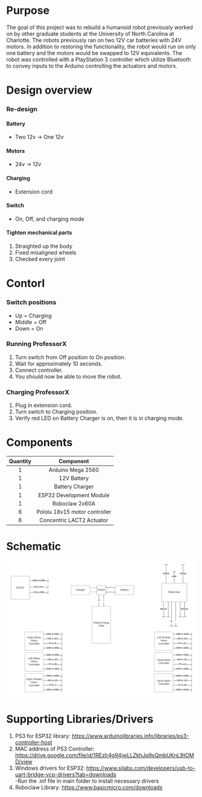 # Purpose
The goal of this project was to rebuild a humanoid robot previously worked on by other graduate students at the University of North Carolina
at Charlotte. The robots previously ran on two 12V car batteries with 24V motors. In addition to restoring the functionality, the robot would 
run on only one battery and the motors would be swapped to 12V equivalents. The robot was controlled with a PlayStation 3 controller which utilize
Bluetooth to convey inputs to the Arduino controlling the actuators and motors.


# Design overview
### Re-design
#### Battery
- Two 12v -> One 12v
#### Motors
- 24v -> 12v
#### Charging
- Extension cord
#### Switch
- On, Off, and charging mode
#### Tighten mechanical parts
1. Straighted up the body
2. Fixed misaligned wheels
3. Checked every joint

# Contorl
### Switch positions
- Up = Charging
- Middle = Off
- Down = On


### Running ProfessorX
1. Turn switch from Off position to On position.
2. Wait for approximately 10 seconds.
3. Connect controller.
4. You should now be able to move the robot. 


### Charging ProfessorX
1. Plug in extension cord. 
2. Turn switch to Charging position.
3. Verify red LED on Battery Charger is on, then it is in charging mode.


# Components
| Quantity  | Component |
| :-------------: | :-------------: |
| 1 | Arduino Mega 2560  |
| 1 | 12V Battery |
| 1 | Battery Charger |
| 1 | ESP32 Development Module |
| 1 | Roboclaw 2x60A |
| 6 | Pololu 18v15 motor controller  |
| 6 | Concentric LACT2 Actuator |


# Schematic
![Schematic](/Images/Schematic.png?raw=true "Optional Title")


# Supporting Libraries/Drivers
1. PS3 for ESP32 library: https://www.arduinolibraries.info/libraries/ps3-controller-host  
2. MAC address of PS3 Controller: https://drive.google.com/file/d/1REzlr4g94jwLLZkhJq9sQmbUKnL9tOMD/view  
3. Windows drivers for ESP32: https://www.silabs.com/developers/usb-to-uart-bridge-vcp-drivers?tab=downloads  
  -Run the .inf file in main folder to install necessary drivers  
4. Roboclaw Library: https://www.basicmicro.com/downloads  
